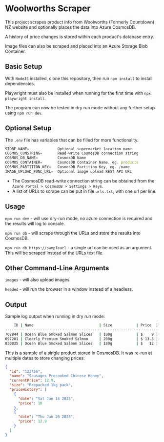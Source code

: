 # Woolworths Scraper

This project scrapes product info from Woolworths (Formerly Countdown) NZ website and optionally places the data into Azure CosmosDB.

A history of price changes is stored within each product's database entry.

Image files can also be scraped and placed into an Azure Storage Blob Container.

## Basic Setup

With `NodeJS` installed, clone this repository, then run `npm install` to install dependencies.

Playwright must also be installed when running for the first time with `npx playwright install`.

The program can now be tested in dry run mode without any further setup using `npm run dev`.

## Optional Setup

The `.env` file has variables that can be filled for more functionality.

```js
STORE_NAME=             Optional supermarket location name
COSMOS_CONSTRING=       Read-write CosmosDB connection string
COSMOS_DB_NAME=         CosmosDB Name
COSMOS_CONTAINER=       CosmosDB Container Name, eg. products
COSMOS_PARTITION_KEY=   CosmosDB Partition Key, eg. /name
IMAGE_UPLOAD_FUNC_URL=  Optional image upload REST API URL
```

- The CosmosDB read-write connection string can be obtained from the `Azure Portal > CosmosDB > Settings > Keys`.
- A list of URLs to scrape can be put in file `urls.txt`, with one url per line.

## Usage

`npm run dev` - will use dry-run mode, no azure connection is required and the results will log to console.

`npm run db` - will scrape through the URLs and store the results into CosmosDB.

`npm run db https://sampleurl` - a single url can be used as an argument. This will be scraped instead of the URLs text file.

## Other Command-Line Arguments

`images` - will also upload images.

`headed` - will run the browser in a window instead of a headless.

## Output

Sample log output when running in dry run mode:

```cmd
    ID | Name                              | Size           | Price  | Unit Price
----------------------------------------------------------------------------------
762844 | Ocean Blue Smoked Salmon Slices   | 100g           | $    9 | $90 /kg
697201 | Clearly Premium Smoked Salmon     | 200g           | $ 13.5 | $67.5 /kg
830035 | Ocean Blue Smoked Salmon Slices   | 180g           | $   12 | $67.7 /kg
```

This is a sample of a single product stored in CosmosDB. It was re-run at multiple dates to store changing prices:

```json
{
  "id": "123456",
  "name": "Sausages Precooked Chinese Honey",
  "currentPrice": 12.9,
  "size": "Prepacked 1kg pack",
  "priceHistory": [
    {
      "date": "Sat Jan 14 2023",
      "price": 10
    },
    {
      "date": "Thu Jan 26 2023",
      "price": 12.9
    }
  ]
}
```
